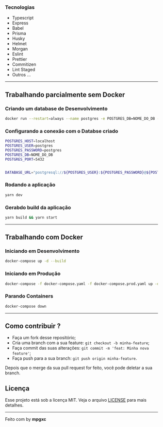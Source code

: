 ### Tecnologias

- Typescript
- Express
- Babel
- Prisma
- Husky
- Helmet
- Morgan
- Eslint
- Prettier
- Commitizen
- Lint Staged
- Outros ...

---

## Trabalhando parcialmente sem Docker

### Criando um database de Desenvolvimento

```sh
docker run --restart=always --name postgres -e POSTGRES_DB=NOME_DO_DB -e POSTGRES_PASSWORD=postgres -p 5433:5432 -d postgres
```

### Configurando a conexão com o Databse criado

```sh
POSTGRES_HOST=localhost
POSTGRES_USER=postgres
POSTGRES_PASSWORD=postgres
POSTGRES_DB=NOME_DO_DB
POSTGRES_PORT=5432


DATABASE_URL="postgresql://${POSTGRES_USER}:${POSTGRES_PASSWORD}@${POSTGRES_HOST}:${POSTGRES_PORT}/${POSTGRES_DB}?schema=public"

```

### Rodando a aplicação

```sh
yarn dev
```

### Gerabdo build da aplicação

```sh
yarn build && yarn start
```

---

## Trabalhando com Docker

### Iniciando em Desenvolvimento

```sh
docker-compose up -d --build
```

### Iniciando em Produção

```sh
docker-compose -f docker-compose.yaml -f docker-compose.prod.yaml up -d --build
```

### Parando Containers

```sh
docker-compose down
```

---

## Como contribuir ?

- Faça um fork desse repositório;
- Cria uma branch com a sua feature: `git checkout -b minha-feature`;
- Faça commit das suas alterações: `git commit -m 'feat: Minha nova feature'`;
- Faça push para a sua branch: `git push origin minha-feature`.

Depois que o merge da sua pull request for feito, você pode deletar a sua branch.

## Licença

Esse projeto está sob a licença MIT. Veja o arquivo [LICENSE](LICENSE) para mais detalhes.

---

Feito com by **mpgxc**
